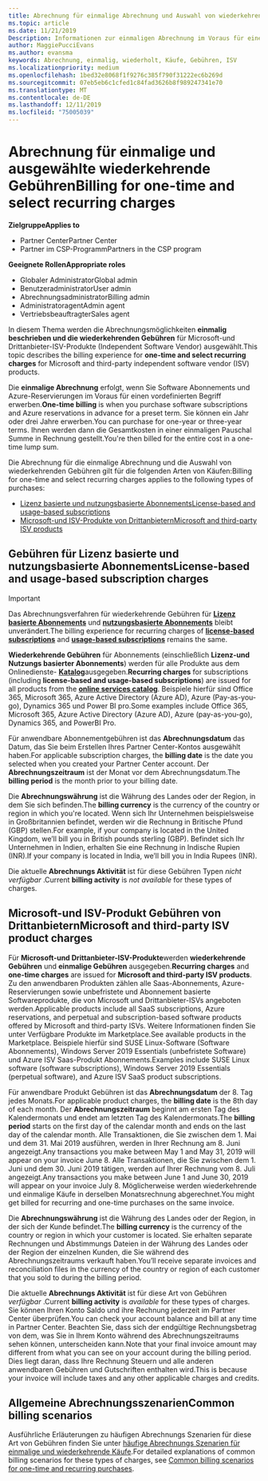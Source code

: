 ```yaml
---
title: Abrechnung für einmalige Abrechnung und Auswahl von wiederkehrenden Gebühren | Partner Center
ms.topic: article
ms.date: 11/21/2019
Description: Informationen zur einmaligen Abrechnung im Voraus für einen voreingestellten Begriff (monatliche und jährliche Abonnements) sowie zur Abrechnung für wiederkehrende Kosten für die wiederholte Auswahl (für anwendbare ISV-Produkte von Microsoft und Drittanbietern) im Partner Center.
author: MaggiePucciEvans
ms.author: evansma
keywords: Abrechnung, einmalig, wiederholt, Käufe, Gebühren, ISV
ms.localizationpriority: medium
ms.openlocfilehash: 1bed32e8068f1f9276c385f790f31222ec6b269d
ms.sourcegitcommit: 07eb5eb6c1cfed1c84fad3626b8f989247341e70
ms.translationtype: MT
ms.contentlocale: de-DE
ms.lasthandoff: 12/11/2019
ms.locfileid: "75005039"
---
```

#  <a name="billing-for-one-time-and-select-recurring-charges"></a><span data-ttu-id="888cf-104">Abrechnung für einmalige und ausgewählte wiederkehrende Gebühren</span><span class="sxs-lookup"><span data-stu-id="888cf-104">Billing for one-time and select recurring charges</span></span>

<span data-ttu-id="888cf-105">**Zielgruppe**</span><span class="sxs-lookup"><span data-stu-id="888cf-105">**Applies to**</span></span>
- <span data-ttu-id="888cf-106">Partner Center</span><span class="sxs-lookup"><span data-stu-id="888cf-106">Partner Center</span></span>
- <span data-ttu-id="888cf-107">Partner im CSP-Programm</span><span class="sxs-lookup"><span data-stu-id="888cf-107">Partners in the CSP program</span></span>

<span data-ttu-id="888cf-108">**Geeignete Rollen**</span><span class="sxs-lookup"><span data-stu-id="888cf-108">**Appropriate roles**</span></span>
-   <span data-ttu-id="888cf-109">Globaler Administrator</span><span class="sxs-lookup"><span data-stu-id="888cf-109">Global admin</span></span>
-   <span data-ttu-id="888cf-110">Benutzeradministrator</span><span class="sxs-lookup"><span data-stu-id="888cf-110">User admin</span></span>
-   <span data-ttu-id="888cf-111">Abrechnungsadministrator</span><span class="sxs-lookup"><span data-stu-id="888cf-111">Billing admin</span></span>
-   <span data-ttu-id="888cf-112">Administratoragent</span><span class="sxs-lookup"><span data-stu-id="888cf-112">Admin agent</span></span>
-   <span data-ttu-id="888cf-113">Vertriebsbeauftragter</span><span class="sxs-lookup"><span data-stu-id="888cf-113">Sales agent</span></span>

<span data-ttu-id="888cf-114">In diesem Thema werden die Abrechnungsmöglichkeiten **einmalig beschrieben und die wiederkehrenden Gebühren** für Microsoft-und Drittanbieter-ISV-Produkte (Independent Software Vendor) ausgewählt.</span><span class="sxs-lookup"><span data-stu-id="888cf-114">This topic describes the billing experience for **one-time and select recurring charges** for Microsoft and third-party independent software vendor (ISV) products.</span></span> 

<span data-ttu-id="888cf-115">Die **einmalige Abrechnung** erfolgt, wenn Sie Software Abonnements und Azure-Reservierungen im Voraus für einen vordefinierten Begriff erwerben.</span><span class="sxs-lookup"><span data-stu-id="888cf-115">**One-time billing** is when you purchase software subscriptions and Azure reservations in advance for a preset term.</span></span> <span data-ttu-id="888cf-116">Sie können ein Jahr oder drei Jahre erwerben.</span><span class="sxs-lookup"><span data-stu-id="888cf-116">You can purchase for one-year or three-year terms.</span></span> <span data-ttu-id="888cf-117">Ihnen werden dann die Gesamtkosten in einer einmaligen Pauschal Summe in Rechnung gestellt.</span><span class="sxs-lookup"><span data-stu-id="888cf-117">You're then billed for the entire cost in a one-time lump sum.</span></span>

<span data-ttu-id="888cf-118">Die Abrechnung für die einmalige Abrechnung und die Auswahl von wiederkehrenden Gebühren gilt für die folgenden Arten von Käufen:</span><span class="sxs-lookup"><span data-stu-id="888cf-118">Billing for one-time and select recurring charges applies to the following types of purchases:</span></span>

- [<span data-ttu-id="888cf-119">Lizenz basierte und nutzungsbasierte Abonnements</span><span class="sxs-lookup"><span data-stu-id="888cf-119">License-based and usage-based subscriptions</span></span>](#license-based-and-usage-based-subscription-charges)
- [<span data-ttu-id="888cf-120">Microsoft-und ISV-Produkte von Drittanbietern</span><span class="sxs-lookup"><span data-stu-id="888cf-120">Microsoft and third-party ISV products</span></span>](#microsoft-and-third-party-isv-product-charges)

## <a name="license-based-and-usage-based-subscription-charges"></a><span data-ttu-id="888cf-121">Gebühren für Lizenz basierte und nutzungsbasierte Abonnements</span><span class="sxs-lookup"><span data-stu-id="888cf-121">License-based and usage-based subscription charges</span></span>

> [!IMPORTANT]
> <span data-ttu-id="888cf-122">Das Abrechnungsverfahren für wiederkehrende Gebühren für [**Lizenz basierte Abonnements**](license-based-billing.md) und [**nutzungsbasierte Abonnements**](usage-based-billing.md) bleibt unverändert.</span><span class="sxs-lookup"><span data-stu-id="888cf-122">The billing experience for recurring charges of [**license-based subscriptions**](license-based-billing.md) and [**usage-based subscriptions**](usage-based-billing.md) remains the same.</span></span>

<span data-ttu-id="888cf-123">**Wiederkehrende Gebühren** für Abonnements (einschließlich **Lizenz-und Nutzungs basierter Abonnements**) werden für alle Produkte aus dem Onlinedienste- [**Katalog**](https://partner.microsoft.com/commerce/preferredoffers/list)ausgegeben.</span><span class="sxs-lookup"><span data-stu-id="888cf-123">**Recurring charges** for subscriptions (including **license-based and usage-based subscriptions**) are issued for all products from the [**online services catalog**](https://partner.microsoft.com/commerce/preferredoffers/list).</span></span> <span data-ttu-id="888cf-124">Beispiele hierfür sind Office 365, Microsoft 365, Azure Active Directory (Azure AD), Azure (Pay-as-you-go), Dynamics 365 und Power BI pro.</span><span class="sxs-lookup"><span data-stu-id="888cf-124">Some examples include Office 365, Microsoft 365, Azure Active Directory (Azure AD), Azure (pay-as-you-go), Dynamics 365, and PowerBI Pro.</span></span>

<span data-ttu-id="888cf-125">Für anwendbare Abonnementgebühren ist das **Abrechnungsdatum** das Datum, das Sie beim Erstellen Ihres Partner Center-Kontos ausgewählt haben.</span><span class="sxs-lookup"><span data-stu-id="888cf-125">For applicable subscription charges, the **billing date** is the date you selected when you created your Partner Center account.</span></span> <span data-ttu-id="888cf-126">Der **Abrechnungszeitraum** ist der Monat vor dem Abrechnungsdatum.</span><span class="sxs-lookup"><span data-stu-id="888cf-126">The **billing period** is the month prior to your billing date.</span></span>

<span data-ttu-id="888cf-127">Die **Abrechnungswährung** ist die Währung des Landes oder der Region, in dem Sie sich befinden.</span><span class="sxs-lookup"><span data-stu-id="888cf-127">The **billing currency** is the currency of the country or region in which you're located.</span></span> <span data-ttu-id="888cf-128">Wenn sich Ihr Unternehmen beispielsweise in Großbritannien befindet, werden wir die Rechnung in Britische Pfund (GBP) stellen.</span><span class="sxs-lookup"><span data-stu-id="888cf-128">For example, if your company is located in the United Kingdom, we’ll bill you in British pounds sterling (GBP).</span></span> <span data-ttu-id="888cf-129">Befindet sich Ihr Unternehmen in Indien, erhalten Sie eine Rechnung in Indische Rupien (INR).</span><span class="sxs-lookup"><span data-stu-id="888cf-129">If your company is located in India, we’ll bill you in India Rupees (INR).</span></span>

<span data-ttu-id="888cf-130">Die aktuelle **Abrechnungs Aktivität** ist für diese Gebühren Typen *nicht verfügbar* .</span><span class="sxs-lookup"><span data-stu-id="888cf-130">Current **billing activity** is *not available* for these types of charges.</span></span>

## <a name="microsoft-and-third-party-isv-product-charges"></a><span data-ttu-id="888cf-131">Microsoft-und ISV-Produkt Gebühren von Drittanbietern</span><span class="sxs-lookup"><span data-stu-id="888cf-131">Microsoft and third-party ISV product charges</span></span>

<span data-ttu-id="888cf-132">Für **Microsoft-und Drittanbieter-ISV-Produkte**werden **wiederkehrende Gebühren** und **einmalige Gebühren** ausgegeben.</span><span class="sxs-lookup"><span data-stu-id="888cf-132">**Recurring charges** and **one-time charges** are issued for **Microsoft and third-party ISV products**.</span></span> <span data-ttu-id="888cf-133">Zu den anwendbaren Produkten zählen alle Saas-Abonnements, Azure-Reservierungen sowie unbefristete und Abonnement basierte Softwareprodukte, die von Microsoft und Drittanbieter-ISVs angeboten werden.</span><span class="sxs-lookup"><span data-stu-id="888cf-133">Applicable products include all SaaS subscriptions, Azure reservations, and perpetual and subscription-based software products offered by Microsoft and third-party ISVs.</span></span> <span data-ttu-id="888cf-134">Weitere Informationen finden Sie unter Verfügbare Produkte im Marketplace.</span><span class="sxs-lookup"><span data-stu-id="888cf-134">See available products in the Marketplace.</span></span> <span data-ttu-id="888cf-135">Beispiele hierfür sind SUSE Linux-Software (Software Abonnements), Windows Server 2019 Essentials (unbefristete Software) und Azure ISV Saas-Produkt Abonnements.</span><span class="sxs-lookup"><span data-stu-id="888cf-135">Examples include SUSE Linux software (software subscriptions), Windows Server 2019 Essentials (perpetual software), and Azure ISV SaaS product subscriptions.</span></span>

<span data-ttu-id="888cf-136">Für anwendbare Produkt Gebühren ist das **Abrechnungsdatum** der 8. Tag jedes Monats.</span><span class="sxs-lookup"><span data-stu-id="888cf-136">For applicable product charges, the **billing date** is the 8th day of each month.</span></span> <span data-ttu-id="888cf-137">Der **Abrechnungszeitraum** beginnt am ersten Tag des Kalendermonats und endet am letzten Tag des Kalendermonats.</span><span class="sxs-lookup"><span data-stu-id="888cf-137">The **billing period** starts on the first day of the calendar month and ends on the last day of the calendar month.</span></span> <span data-ttu-id="888cf-138">Alle Transaktionen, die Sie zwischen dem 1. Mai und dem 31. Mai 2019 ausführen, werden in Ihrer Rechnung am 8. Juni angezeigt.</span><span class="sxs-lookup"><span data-stu-id="888cf-138">Any transactions you make between May 1 and May 31, 2019 will appear on your invoice June 8.</span></span> <span data-ttu-id="888cf-139">Alle Transaktionen, die Sie zwischen dem 1. Juni und dem 30. Juni 2019 tätigen, werden auf Ihrer Rechnung vom 8. Juli angezeigt.</span><span class="sxs-lookup"><span data-stu-id="888cf-139">Any transactions you make between June 1 and June 30, 2019 will appear on your invoice July 8.</span></span> <span data-ttu-id="888cf-140">Möglicherweise werden wiederkehrende und einmalige Käufe in derselben Monatsrechnung abgerechnet.</span><span class="sxs-lookup"><span data-stu-id="888cf-140">You might get billed for recurring and one-time purchases on the same invoice.</span></span>

<span data-ttu-id="888cf-141">Die **Abrechnungswährung** ist die Währung des Landes oder der Region, in der sich der Kunde befindet.</span><span class="sxs-lookup"><span data-stu-id="888cf-141">The **billing currency** is the currency of the country or region in which your customer is located.</span></span> <span data-ttu-id="888cf-142">Sie erhalten separate Rechnungen und Abstimmungs Dateien in der Währung des Landes oder der Region der einzelnen Kunden, die Sie während des Abrechnungszeitraums verkauft haben.</span><span class="sxs-lookup"><span data-stu-id="888cf-142">You’ll receive separate invoices and reconciliation files in the currency of the country or region of each customer that you sold to during the billing period.</span></span>

<span data-ttu-id="888cf-143">Die aktuelle **Abrechnungs Aktivität** ist für diese Art von Gebühren *verfügbar* .</span><span class="sxs-lookup"><span data-stu-id="888cf-143">Current **billing activity** is *available* for these types of charges.</span></span> <span data-ttu-id="888cf-144">Sie können Ihren Konto Saldo und ihre Rechnung jederzeit im Partner Center überprüfen.</span><span class="sxs-lookup"><span data-stu-id="888cf-144">You can check your account balance and bill at any time in Partner Center.</span></span> <span data-ttu-id="888cf-145">Beachten Sie, dass sich der endgültige Rechnungsbetrag von dem, was Sie in Ihrem Konto während des Abrechnungszeitraums sehen können, unterscheiden kann.</span><span class="sxs-lookup"><span data-stu-id="888cf-145">Note that your final invoice amount may different from what you can see on your account during the billing period.</span></span> <span data-ttu-id="888cf-146">Dies liegt daran, dass Ihre Rechnung Steuern und alle anderen anwendbaren Gebühren und Gutschriften enthalten wird.</span><span class="sxs-lookup"><span data-stu-id="888cf-146">This is because your invoice will include taxes and any other applicable charges and credits.</span></span>

## <a name="common-billing-scenarios"></a><span data-ttu-id="888cf-147">Allgemeine Abrechnungsszenarien</span><span class="sxs-lookup"><span data-stu-id="888cf-147">Common billing scenarios</span></span>

<span data-ttu-id="888cf-148">Ausführliche Erläuterungen zu häufigen Abrechnungs Szenarien für diese Art von Gebühren finden Sie unter [häufige Abrechnungs Szenarien für einmalige und wiederkehrende Käufe](common-billing-scenarios-onetime-recurring.md).</span><span class="sxs-lookup"><span data-stu-id="888cf-148">For detailed explanations of common billing scenarios for these types of charges, see [Common billing scenarios for one-time and recurring purchases](common-billing-scenarios-onetime-recurring.md).</span></span>
